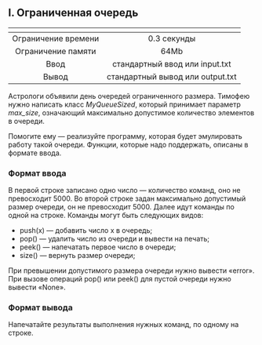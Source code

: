 ## I. Ограниченная очередь

| <!-- -->      |             <!-- -->             |
|:-------------:|:--------------------------------:|
| Ограничение времени	|           0.3 секунды            |
|Ограничение памяти	|               64Mb               |
|Ввод | 	стандартный ввод или input.txt  |
|Вывод | стандартный вывод или output.txt |

Астрологи объявили день очередей ограниченного размера. Тимофею нужно написать класс *MyQueueSized*, который принимает параметр *max_size*, означающий максимально допустимое количество элементов в очереди.

Помогите ему — реализуйте программу, которая будет эмулировать работу такой очереди. Функции, которые надо поддержать, описаны в формате ввода.

### Формат ввода
В первой строке записано одно число — количество команд, оно не превосходит 5000.
Во второй строке задан максимально допустимый размер очереди, он не превосходит 5000.
Далее идут команды по одной на строке. Команды могут быть следующих видов:

- push(x) — добавить число x в очередь;
- pop() — удалить число из очереди и вывести на печать;
- peek() — напечатать первое число в очереди;
- size() — вернуть размер очереди;

При превышении допустимого размера очереди нужно вывести «error». При вызове операций pop() или peek() для пустой очереди нужно вывести «None».
### Формат вывода
Напечатайте результаты выполнения нужных команд, по одному на строке.